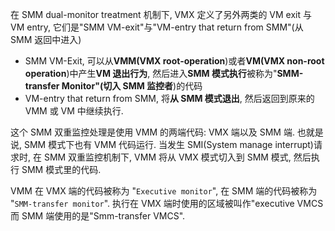 


在 SMM dual\-monitor treatment 机制下, VMX 定义了另外两类的 VM exit 与 VM entry, 它们是"SMM VM-exit"与"VM\-entry that return from SMM"(从 SMM 返回中进入)

- SMM VM\-Exit, 可以从**VMM(VMX root\-operation**)或者**VM(VMX non\-root operation**)中产生**VM 退出行为**, 然后进入**SMM 模式执行**被称为"**SMM\-transfer Monitor"(切入 SMM 监控者**)的代码
- VM\-entry that return from SMM, 将**从 SMM 模式退出**, 然后返回到原来的 VMM 或 VM 中继续执行.

这个 SMM 双重监控处理是使用 VMM 的两端代码: VMX 端以及 SMM 端. 也就是说, SMM 模式下也有 VMM 代码运行. 当发生 SMI(System manage interrupt)请求时, 在 SMM 双重监控机制下, VMM 将从 VMX 模式切入到 SMM 模式, 然后执行 SMM 模式里的代码.

VMM 在 VMX 端的代码被称为 "`Executive monitor`", 在 SMM 端的代码被称为 "`SMM-transfer monitor`". 执行在 VMX 端时使用的区域被叫作"executive VMCS 而 SMM 端使用的是"Smm-transfer VMCS".